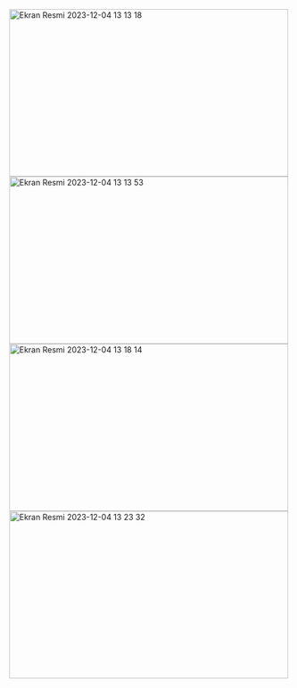 <img width="500" height="300" alt="Ekran Resmi 2023-12-04 13 13 18" src="https://github.com/mrvozturk/Northwind_Redux/assets/133267808/e4daa674-975a-447a-89e0-c38e3fc5deb8">

<img width="500" height="300" alt="Ekran Resmi 2023-12-04 13 13 53" src="https://github.com/mrvozturk/Northwind_Redux/assets/133267808/32452999-fd27-4ffb-b17d-e6de15cbade4">

<img width="500" height="300" alt="Ekran Resmi 2023-12-04 13 18 14" src="https://github.com/mrvozturk/Northwind_Redux/assets/133267808/cdb8f691-9d39-425c-9792-aaca4f2d7726">

<img width="500" height="300" alt="Ekran Resmi 2023-12-04 13 23 32" src="https://github.com/mrvozturk/Northwind_Redux/assets/133267808/42ded827-fdcb-493d-9c8e-0fa178ccdf35">
